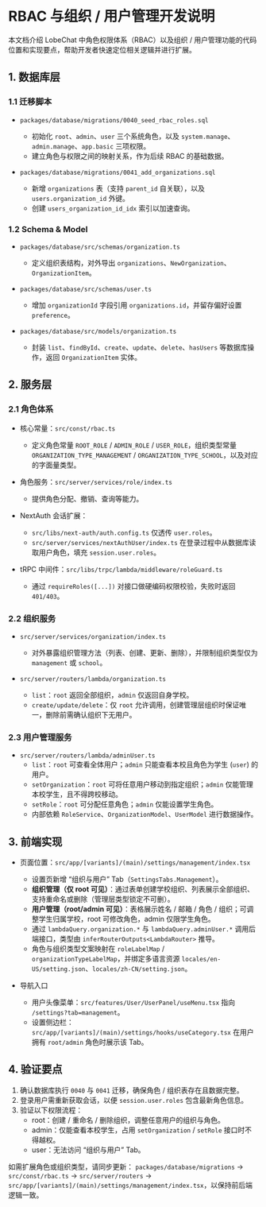 # RBAC 与组织 / 用户管理开发说明

本文档介绍 LobeChat 中角色权限体系（RBAC）以及组织 / 用户管理功能的代码位置和实现要点，帮助开发者快速定位相关逻辑并进行扩展。

## 1. 数据库层

### 1.1 迁移脚本

- `packages/database/migrations/0040_seed_rbac_roles.sql`
  - 初始化 `root`、`admin`、`user` 三个系统角色，以及 `system.manage`、`admin.manage`、`app.basic` 三项权限。
  - 建立角色与权限之间的映射关系，作为后续 RBAC 的基础数据。

- `packages/database/migrations/0041_add_organizations.sql`
  - 新增 `organizations` 表（支持 `parent_id` 自关联），以及 `users.organization_id` 外键。
  - 创建 `users_organization_id_idx` 索引以加速查询。

### 1.2 Schema & Model

- `packages/database/src/schemas/organization.ts`
  - 定义组织表结构，对外导出 `organizations`、`NewOrganization`、`OrganizationItem`。

- `packages/database/src/schemas/user.ts`
  - 增加 `organizationId` 字段引用 `organizations.id`，并留存偏好设置 `preference`。

- `packages/database/src/models/organization.ts`
  - 封装 `list`、`findById`、`create`、`update`、`delete`、`hasUsers` 等数据库操作，返回 `OrganizationItem` 实体。

## 2. 服务层

### 2.1 角色体系

- 核心常量：`src/const/rbac.ts`
  - 定义角色常量 `ROOT_ROLE` / `ADMIN_ROLE` / `USER_ROLE`，组织类型常量 `ORGANIZATION_TYPE_MANAGEMENT` / `ORGANIZATION_TYPE_SCHOOL`，以及对应的字面量类型。

- 角色服务：`src/server/services/role/index.ts`
  - 提供角色分配、撤销、查询等能力。

- NextAuth 会话扩展：
  - `src/libs/next-auth/auth.config.ts` 仅透传 `user.roles`。
  - `src/server/services/nextAuthUser/index.ts` 在登录过程中从数据库读取用户角色，填充 `session.user.roles`。

- tRPC 中间件：`src/libs/trpc/lambda/middleware/roleGuard.ts`
  - 通过 `requireRoles([...])` 对接口做硬编码权限校验，失败时返回 `401/403`。

### 2.2 组织服务

- `src/server/services/organization/index.ts`
  - 对外暴露组织管理方法（列表、创建、更新、删除），并限制组织类型仅为 `management` 或 `school`。

- `src/server/routers/lambda/organization.ts`
  - `list`：`root` 返回全部组织，`admin` 仅返回自身学校。
  - `create/update/delete`：仅 `root` 允许调用，创建管理层组织时保证唯一，删除前需确认组织下无用户。

### 2.3 用户管理服务

- `src/server/routers/lambda/adminUser.ts`
  - `list`：`root` 可查看全体用户；`admin` 只能查看本校且角色为学生 (`user`) 的用户。
  - `setOrganization`：`root` 可将任意用户移动到指定组织；`admin` 仅能管理本校学生，且不得跨校移动。
  - `setRole`：`root` 可分配任意角色；`admin` 仅能设置学生角色。
  - 内部依赖 `RoleService`、`OrganizationModel`、`UserModel` 进行数据操作。

## 3. 前端实现

- 页面位置：`src/app/[variants]/(main)/settings/management/index.tsx`
  - 设置页新增 “组织与用户” Tab（`SettingsTabs.Management`）。
  - **组织管理（仅 root 可见）**：通过表单创建学校组织、列表展示全部组织、支持重命名或删除（管理层类型锁定不可删）。
  - **用户管理（root/admin 可见）**：表格展示姓名 / 邮箱 / 角色 / 组织；可调整学生归属学校，root 可修改角色，admin 仅限学生角色。
  - 通过 `lambdaQuery.organization.*` 与 `lambdaQuery.adminUser.*` 调用后端接口，类型由 `inferRouterOutputs<LambdaRouter>` 推导。
  - 角色与组织类型文案映射在 `roleLabelMap` / `organizationTypeLabelMap`，并绑定多语言资源 `locales/en-US/setting.json`、`locales/zh-CN/setting.json`。

- 导航入口
  - 用户头像菜单：`src/features/User/UserPanel/useMenu.tsx` 指向 `/settings?tab=management`。
  - 设置侧边栏：`src/app/[variants]/(main)/settings/hooks/useCategory.tsx` 在用户拥有 `root/admin` 角色时展示该 Tab。

## 4. 验证要点

1. 确认数据库执行 `0040` 与 `0041` 迁移，确保角色 / 组织表存在且数据完整。
2. 登录用户需重新获取会话，以便 `session.user.roles` 包含最新角色信息。
3. 验证以下权限流程：
   - root：创建 / 重命名 / 删除组织，调整任意用户的组织与角色。
   - admin：仅能查看本校学生，占用 `setOrganization` / `setRole` 接口时不得越权。
   - user：无法访问 “组织与用户” Tab。

如需扩展角色或组织类型，请同步更新：
`packages/database/migrations` → `src/const/rbac.ts` → `src/server/routers` → `src/app/[variants]/(main)/settings/management/index.tsx`，以保持前后端逻辑一致。
